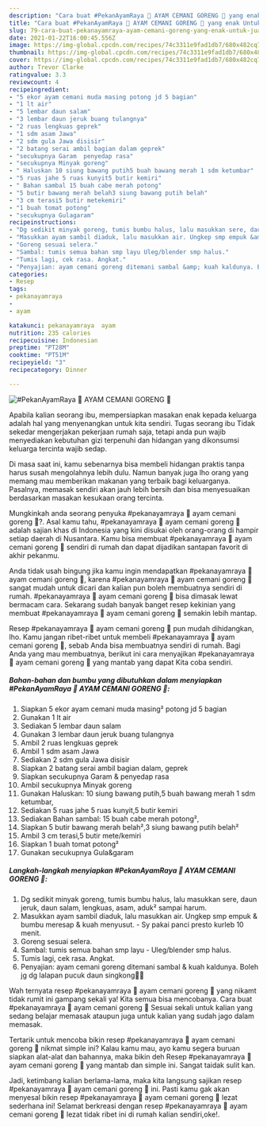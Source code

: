 ```yaml
---
description: "Cara buat #PekanAyamRaya 🐓 AYAM CEMANI GORENG 🐓 yang enak Untuk Jualan"
title: "Cara buat #PekanAyamRaya 🐓 AYAM CEMANI GORENG 🐓 yang enak Untuk Jualan"
slug: 79-cara-buat-pekanayamraya-ayam-cemani-goreng-yang-enak-untuk-jualan
date: 2021-01-22T16:00:45.556Z
image: https://img-global.cpcdn.com/recipes/74c3311e9fad1db7/680x482cq70/pekanayamraya-🐓-ayam-cemani-goreng-🐓-foto-resep-utama.jpg
thumbnail: https://img-global.cpcdn.com/recipes/74c3311e9fad1db7/680x482cq70/pekanayamraya-🐓-ayam-cemani-goreng-🐓-foto-resep-utama.jpg
cover: https://img-global.cpcdn.com/recipes/74c3311e9fad1db7/680x482cq70/pekanayamraya-🐓-ayam-cemani-goreng-🐓-foto-resep-utama.jpg
author: Trevor Clarke
ratingvalue: 3.3
reviewcount: 4
recipeingredient:
- "5 ekor ayam cemani muda masing potong jd 5 bagian"
- "1 lt air"
- "5 lembar daun salam"
- "3 lembar daun jeruk buang tulangnya"
- "2 ruas lengkuas geprek"
- "1 sdm asam Jawa"
- "2 sdm gula Jawa disisir"
- "2 batang serai ambil bagian dalam geprek"
- "secukupnya Garam  penyedap rasa"
- "secukupnya Minyak goreng"
- " Haluskan 10 siung bawang putih5 buah bawang merah 1 sdm ketumbar"
- "5 ruas jahe 5 ruas kunyit5 butir kemiri"
- " Bahan sambal 15 buah cabe merah potong"
- "5 butir bawang merah belah3 siung bawang putih belah"
- "3 cm terasi5 butir metekemiri"
- "1 buah tomat potong"
- "secukupnya Gulagaram"
recipeinstructions:
- "Dg sedikit minyak goreng, tumis bumbu halus, lalu masukkan sere, daun jeruk, daun salam, lengkuas, asam, aduk² sampai harum."
- "Masukkan ayam sambil diaduk, lalu masukkan air. Ungkep smp empuk &amp; bumbu meresap &amp; kuah menyusut. Sy pakai panci presto kurleb 10 menit."
- "Goreng sesuai selera."
- "Sambal: tumis semua bahan smp layu Uleg/blender smp halus."
- "Tumis lagi, cek rasa. Angkat."
- "Penyajian: ayam cemani goreng ditemani sambal &amp; kuah kaldunya. Boleh jg dg lalapan pucuk daun singkong👍🏻"
categories:
- Resep
tags:
- pekanayamraya
- 
- ayam

katakunci: pekanayamraya  ayam 
nutrition: 235 calories
recipecuisine: Indonesian
preptime: "PT28M"
cooktime: "PT51M"
recipeyield: "3"
recipecategory: Dinner

---
```



![#PekanAyamRaya 🐓 AYAM CEMANI GORENG 🐓](https://img-global.cpcdn.com/recipes/74c3311e9fad1db7/680x482cq70/pekanayamraya-🐓-ayam-cemani-goreng-🐓-foto-resep-utama.jpg)

Apabila kalian seorang ibu, mempersiapkan masakan enak kepada keluarga adalah hal yang menyenangkan untuk kita sendiri. Tugas seorang ibu Tidak sekedar mengerjakan pekerjaan rumah saja, tetapi anda pun wajib menyediakan kebutuhan gizi terpenuhi dan hidangan yang dikonsumsi keluarga tercinta wajib sedap.

Di masa  saat ini, kamu sebenarnya bisa membeli hidangan praktis tanpa harus susah mengolahnya lebih dulu. Namun banyak juga lho orang yang memang mau memberikan makanan yang terbaik bagi keluarganya. Pasalnya, memasak sendiri akan jauh lebih bersih dan bisa menyesuaikan berdasarkan masakan kesukaan orang tercinta. 



Mungkinkah anda seorang penyuka #pekanayamraya 🐓 ayam cemani goreng 🐓?. Asal kamu tahu, #pekanayamraya 🐓 ayam cemani goreng 🐓 adalah sajian khas di Indonesia yang kini disukai oleh orang-orang di hampir setiap daerah di Nusantara. Kamu bisa membuat #pekanayamraya 🐓 ayam cemani goreng 🐓 sendiri di rumah dan dapat dijadikan santapan favorit di akhir pekanmu.

Anda tidak usah bingung jika kamu ingin mendapatkan #pekanayamraya 🐓 ayam cemani goreng 🐓, karena #pekanayamraya 🐓 ayam cemani goreng 🐓 sangat mudah untuk dicari dan kalian pun boleh membuatnya sendiri di rumah. #pekanayamraya 🐓 ayam cemani goreng 🐓 bisa dimasak lewat bermacam cara. Sekarang sudah banyak banget resep kekinian yang membuat #pekanayamraya 🐓 ayam cemani goreng 🐓 semakin lebih mantap.

Resep #pekanayamraya 🐓 ayam cemani goreng 🐓 pun mudah dihidangkan, lho. Kamu jangan ribet-ribet untuk membeli #pekanayamraya 🐓 ayam cemani goreng 🐓, sebab Anda bisa membuatnya sendiri di rumah. Bagi Anda yang mau membuatnya, berikut ini cara menyajikan #pekanayamraya 🐓 ayam cemani goreng 🐓 yang mantab yang dapat Kita coba sendiri.

<!--inarticleads1-->

##### Bahan-bahan dan bumbu yang dibutuhkan dalam menyiapkan #PekanAyamRaya 🐓 AYAM CEMANI GORENG 🐓:

1. Siapkan 5 ekor ayam cemani muda masing² potong jd 5 bagian
1. Gunakan 1 lt air
1. Sediakan 5 lembar daun salam
1. Gunakan 3 lembar daun jeruk buang tulangnya
1. Ambil 2 ruas lengkuas geprek
1. Ambil 1 sdm asam Jawa
1. Sediakan 2 sdm gula Jawa disisir
1. Siapkan 2 batang serai ambil bagian dalam, geprek
1. Siapkan secukupnya Garam &amp; penyedap rasa
1. Ambil secukupnya Minyak goreng
1. Gunakan  Haluskan: 10 siung bawang putih,5 buah bawang merah 1 sdm ketumbar,
1. Sediakan 5 ruas jahe 5 ruas kunyit,5 butir kemiri
1. Sediakan  Bahan sambal: 15 buah cabe merah potong²,
1. Siapkan 5 butir bawang merah belah²,3 siung bawang putih belah²
1. Ambil 3 cm terasi,5 butir mete/kemiri
1. Siapkan 1 buah tomat potong²
1. Gunakan secukupnya Gula&amp;garam




<!--inarticleads2-->

##### Langkah-langkah menyiapkan #PekanAyamRaya 🐓 AYAM CEMANI GORENG 🐓:

1. Dg sedikit minyak goreng, tumis bumbu halus, lalu masukkan sere, daun jeruk, daun salam, lengkuas, asam, aduk² sampai harum.
1. Masukkan ayam sambil diaduk, lalu masukkan air. Ungkep smp empuk &amp; bumbu meresap &amp; kuah menyusut. - Sy pakai panci presto kurleb 10 menit.
1. Goreng sesuai selera.
1. Sambal: tumis semua bahan smp layu - Uleg/blender smp halus.
1. Tumis lagi, cek rasa. Angkat.
1. Penyajian: ayam cemani goreng ditemani sambal &amp; kuah kaldunya. Boleh jg dg lalapan pucuk daun singkong👍🏻




Wah ternyata resep #pekanayamraya 🐓 ayam cemani goreng 🐓 yang nikamt tidak rumit ini gampang sekali ya! Kita semua bisa mencobanya. Cara buat #pekanayamraya 🐓 ayam cemani goreng 🐓 Sesuai sekali untuk kalian yang sedang belajar memasak ataupun juga untuk kalian yang sudah jago dalam memasak.

Tertarik untuk mencoba bikin resep #pekanayamraya 🐓 ayam cemani goreng 🐓 nikmat simple ini? Kalau kamu mau, ayo kamu segera buruan siapkan alat-alat dan bahannya, maka bikin deh Resep #pekanayamraya 🐓 ayam cemani goreng 🐓 yang mantab dan simple ini. Sangat taidak sulit kan. 

Jadi, ketimbang kalian berlama-lama, maka kita langsung sajikan resep #pekanayamraya 🐓 ayam cemani goreng 🐓 ini. Pasti kamu gak akan menyesal bikin resep #pekanayamraya 🐓 ayam cemani goreng 🐓 lezat sederhana ini! Selamat berkreasi dengan resep #pekanayamraya 🐓 ayam cemani goreng 🐓 lezat tidak ribet ini di rumah kalian sendiri,oke!.

